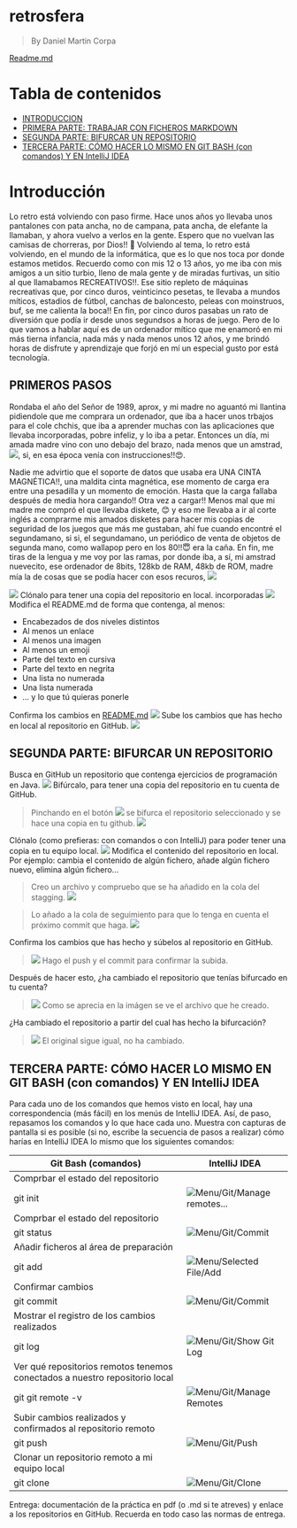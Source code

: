 # retrosfera


> By Daniel Martin Corpa

[Readme.md](https://github.com/danicorpa/retrosfera)
# Tabla de contenidos
- [INTRODUCCION](#introduccion)
- [PRIMERA PARTE: TRABAJAR CON FICHEROS MARKDOWN](#primera-parte-trabajar-con-ficheros-markdown)
- [SEGUNDA PARTE: BIFURCAR UN REPOSITORIO](#segunda-parte-bifurcar-un-repositorio)
- [TERCERA PARTE: CÓMO HACER LO MISMO EN GIT BASH (con comandos) Y EN IntelliJ IDEA](#tercera-parte-cómo-hacer-lo-mismo-en-git-bash-con-comandos-y-en-intellij-idea)
# Introducción
Lo retro está volviendo con paso firme. Hace unos años yo llevaba unos pantalones con pata ancha, no de campana, pata ancha, de elefante la llamaban, y ahora vuelvo a verlos en la gente.
Espero que no vuelvan las camisas de chorreras, por Dios!!  :monocle_face:
Volviendo al tema, lo retro está volviendo, en el mundo de la informática, que es lo que nos toca por donde estamos metidos.
Recuerdo como con mis 12 o 13 años, yo me iba con mis amigos a un sitio turbio, lleno de mala gente y de miradas furtivas, un sitio al que llamabamos RECREATIVOS!!. Ese sitio repleto de máquinas recreativas que, por cinco duros, veinticinco pesetas, te llevaba a mundos míticos, estadios de fútbol, canchas de baloncesto, peleas con moinstruos,  buf, se me calienta la boca!!
En fin, por cinco duros pasabas un rato de diversión que podía ir desde unos segundsos a horas de juego.
Pero de lo que vamos a hablar aquí es de un ordenador mítico que me enamoró en mi más tierna infancia, nada más y nada menos unos 12 años, y me brindó horas de disfrute y aprendizaje que forjó en mí un especial gusto por está tecnología.

## PRIMEROS PASOS
Rondaba el año del Señor de 1989, aprox, y mi madre no aguantó mi llantina pidiendole que me comprara un ordenador, que iba a hacer unos trbajos para el cole chchis, que iba a aprender muchas con las aplicaciones que llevaba incorporadas, pobre infeliz, y lo iba a petar.
Entonces un día, mi amada madre vino con uno debajo del brazo, nada menos que un amstrad, ![](../retrosfera/img/libro.jpg), si, en esa época venía con instrucciones!!:heart_eyes:. 

Nadie me advirtio que el soporte de datos que usaba era UNA CINTA MAGNÉTICA!!, una maldita cinta magnética, ese momento de carga era entre una pesadilla y un momento de emoción. Hasta que la carga fallaba después de media hora cargando!! Otra vez a cargar!!
Menos mal que mi madre me compró el que llevaba diskete, :blush: y eso me llevaba a ir al corte inglés a comprarme mis amados disketes para hacer mis copias de seguridad de los juegos que más me gustaban, ahí fue cuando encontré el segundamano, si si, el segundamano, un periódico de venta de objetos de segunda mano, como wallapop pero en los 80!!:innocent:
era la caña.
En fin, me tiras de la lengua y me voy por las ramas, por donde iba, a sí, mi amstrad nuevecito, ese ordenador de 8bits, 128kb de RAM, 48kb de ROM, madre mía la de cosas que se podía hacer con esos recuros, ![](../retrosfera/img/juego_batman.jpg)

![](../repositorio_p04/img/crear_repo.png)
Clónalo para tener una copia del repositorio en local. incorporadas
![](../repositorio_p04/img/clonar_repo.png)
Modifica el README.md de forma que contenga, al menos:
- Encabezados de dos niveles distintos
-  Al menos un enlace
-  Al menos una imagen
-  Al menos un emoji
-  Parte del texto en cursiva
-  Parte del texto en negrita
-  Una lista no numerada
-  Una lista numerada
-  … y lo que tú quieras ponerle

Confirma los cambios en [README.md](https://github.com/danicorpa/retrosfera)
![](../repositorio_p04/img/1er_commit.png)
Sube los cambios que has hecho en local al repositorio en GitHub.
![](../repositorio_p04/img/github_commit.png)
## SEGUNDA PARTE: BIFURCAR UN REPOSITORIO
Busca en GitHub un repositorio que contenga ejercicios de programación en Java.
![](../repositorio_p04/img/fork.png)
Bifúrcalo, para tener una copia del repositorio en tu cuenta de GitHub.
> Pinchando en el botón ![](../repositorio_p04/img/fork3.png)
se bifurca el repositorio
seleccionado y se hace una copia en tu github.
>![](../repositorio_p04/img/fork2.png)

Clónalo (como prefieras: con comandos o con IntelliJ) para poder tener una copia en tu
equipo local.
![](../repositorio_p04/img/clone.png)
Modifica el contenido del repositorio en local. Por ejemplo: cambia el contenido de algún
fichero, añade algún fichero nuevo, elimina algún fichero…
> Creo un archivo y compruebo que se ha añadido en la cola del stagging.
>![](../repositorio_p04/img/git_status.png)

> Lo añado a la cola de seguimiento para que lo tenga en cuenta el próximo commit
que haga.
>![](../repositorio_p04/img/status.png)

Confirma los cambios que has hecho y súbelos al repositorio en GitHub.
>![](../repositorio_p04/img/commit.png)
> Hago el push y el commit para confirmar la subida.

Después de hacer esto, ¿ha cambiado el repositorio que tenías bifurcado en tu cuenta?
>![](../repositorio_p04/img/subido.png)
> Como se aprecia en la imágen se ve el archivo que he creado.

¿Ha cambiado el repositorio a partir del cual has hecho la bifurcación?
>![](../repositorio_p04/img/subido.png)
> El original sigue igual, no ha cambiado.

## TERCERA PARTE: CÓMO HACER LO MISMO EN GIT BASH (con comandos) Y EN IntelliJ IDEA
Para cada uno de los comandos que hemos visto en local, hay una
correspondencia (más fácil) en los menús de IntelliJ IDEA. Así, de paso, repasamos los
comandos y lo que hace cada uno. Muestra con capturas de pantalla si es posible (si no,
escribe la secuencia de pasos a realizar) cómo harías en IntelliJ IDEA lo mismo que los
siguientes comandos:

Git Bash (comandos)        | IntelliJ IDEA        |      
----------------------------|----------------------------
Comprbar el estado del repositorio|
git init|![](../repositorio_p04/img/git_init.png)Menu/Git/Manage remotes...
Comprbar el estado del repositorio|
git status|![](../repositorio_p04/img/git-status.png)Menu/Git/Commit
Añadir ficheros al área de preparación|
git add|![](../repositorio_p04/img/git_init.png)Menu/Selected File/Add
Confirmar cambios|
git commit|![](../repositorio_p04/img/git_commit.png)Menu/Git/Commit
Mostrar el registro de los cambios realizados|
git log|![](../repositorio_p04/img/git_log.png)Menu/Git/Show Git Log
Ver qué repositorios remotos tenemos conectados a nuestro repositorio local|
git git remote -v|![](../repositorio_p04/img/git_init.png)Menu/Git/Manage Remotes
Subir cambios realizados y confirmados al repositorio remoto|
git push|![](../repositorio_p04/img/git_init.png)Menu/Git/Push
Clonar un repositorio remoto a mi equipo local|
git clone|![](../repositorio_p04/img/git-clone.png)Menu/Git/Clone

Entrega: documentación de la práctica en pdf (o .md si te atreves) y enlace a los
repositorios en GitHub. Recuerda en todo caso las normas de entrega.
